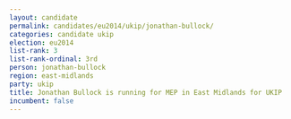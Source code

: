 ```yaml
---
layout: candidate
permalink: candidates/eu2014/ukip/jonathan-bullock/
categories: candidate ukip
election: eu2014
list-rank: 3
list-rank-ordinal: 3rd
person: jonathan-bullock
region: east-midlands
party: ukip
title: Jonathan Bullock is running for MEP in East Midlands for UKIP
incumbent: false
---
```

